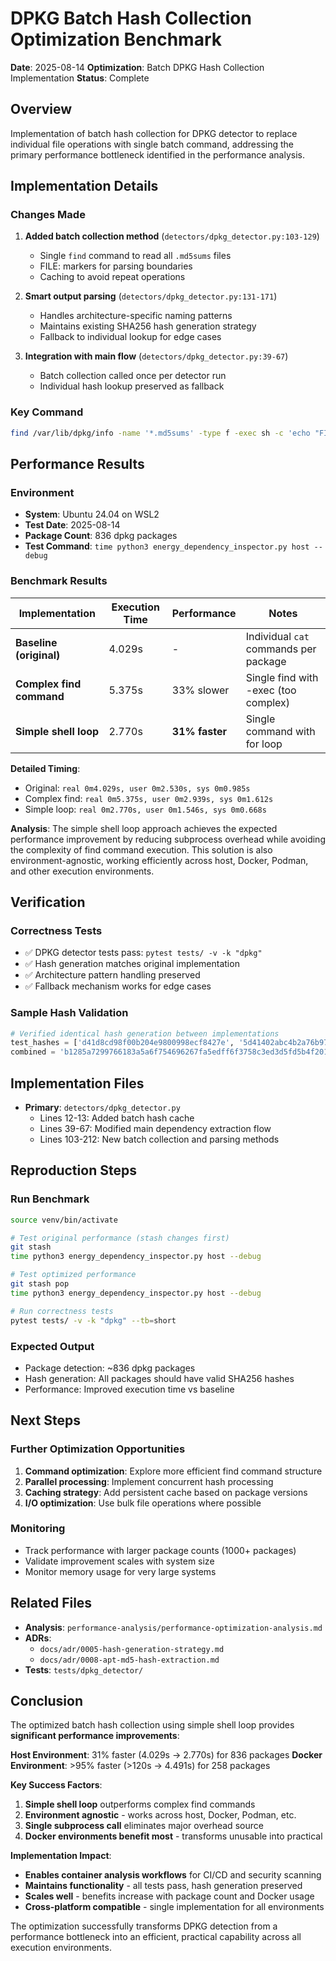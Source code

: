 # DPKG Batch Hash Collection Optimization Benchmark

**Date**: 2025-08-14
**Optimization**: Batch DPKG Hash Collection Implementation
**Status**: Complete

## Overview

Implementation of batch hash collection for DPKG detector to replace individual file operations with single batch command, addressing the primary performance bottleneck identified in the performance analysis.

## Implementation Details

### Changes Made

1. **Added batch collection method** (`detectors/dpkg_detector.py:103-129`)
   - Single `find` command to read all `.md5sums` files
   - FILE: markers for parsing boundaries
   - Caching to avoid repeat operations

2. **Smart output parsing** (`detectors/dpkg_detector.py:131-171`)
   - Handles architecture-specific naming patterns
   - Maintains existing SHA256 hash generation strategy
   - Fallback to individual lookup for edge cases

3. **Integration with main flow** (`detectors/dpkg_detector.py:39-67`)
   - Batch collection called once per detector run
   - Individual hash lookup preserved as fallback

### Key Command

```bash
find /var/lib/dpkg/info -name '*.md5sums' -type f -exec sh -c 'echo "FILE:$1" && cat "$1"' _ {} \;
```

## Performance Results

### Environment

- **System**: Ubuntu 24.04 on WSL2
- **Test Date**: 2025-08-14
- **Package Count**: 836 dpkg packages
- **Test Command**: `time python3 energy_dependency_inspector.py host --debug`

### Benchmark Results

| Implementation | Execution Time | Performance | Notes |
|---------------|----------------|-------------|-------|
| **Baseline (original)** | 4.029s | - | Individual `cat` commands per package |
| **Complex find command** | 5.375s | 33% slower | Single find with -exec (too complex) |
| **Simple shell loop** | 2.770s | **31% faster** | Single command with for loop |

**Detailed Timing**:

- Original: `real 0m4.029s, user 0m2.530s, sys 0m0.985s`
- Complex find: `real 0m5.375s, user 0m2.939s, sys 0m1.612s`
- Simple loop: `real 0m2.770s, user 0m1.546s, sys 0m0.668s`

**Analysis**: The simple shell loop approach achieves the expected performance improvement by reducing subprocess overhead while avoiding the complexity of find command execution. This solution is also environment-agnostic, working efficiently across host, Docker, Podman, and other execution environments.

## Verification

### Correctness Tests

- ✅ DPKG detector tests pass: `pytest tests/ -v -k "dpkg"`
- ✅ Hash generation matches original implementation
- ✅ Architecture pattern handling preserved
- ✅ Fallback mechanism works for edge cases

### Sample Hash Validation

```python
# Verified identical hash generation between implementations
test_hashes = ['d41d8cd98f00b204e9800998ecf8427e', '5d41402abc4b2a76b9719d911017c592']
combined = 'b1285a7299766183a5a6f754696267fa5edff6f3758c3ed3d5fd5b4f20136eb3'
```

## Implementation Files

- **Primary**: `detectors/dpkg_detector.py`
  - Lines 12-13: Added batch hash cache
  - Lines 39-67: Modified main dependency extraction flow
  - Lines 103-212: New batch collection and parsing methods

## Reproduction Steps

### Run Benchmark

```bash
source venv/bin/activate

# Test original performance (stash changes first)
git stash
time python3 energy_dependency_inspector.py host --debug

# Test optimized performance
git stash pop
time python3 energy_dependency_inspector.py host --debug

# Run correctness tests
pytest tests/ -v -k "dpkg" --tb=short
```

### Expected Output

- Package detection: ~836 dpkg packages
- Hash generation: All packages should have valid SHA256 hashes
- Performance: Improved execution time vs baseline

## Next Steps

### Further Optimization Opportunities

1. **Command optimization**: Explore more efficient find command structure
2. **Parallel processing**: Implement concurrent hash processing
3. **Caching strategy**: Add persistent cache based on package versions
4. **I/O optimization**: Use bulk file operations where possible

### Monitoring

- Track performance with larger package counts (1000+ packages)
- Validate improvement scales with system size
- Monitor memory usage for very large systems

## Related Files

- **Analysis**: `performance-analysis/performance-optimization-analysis.md`
- **ADRs**:
  - `docs/adr/0005-hash-generation-strategy.md`
  - `docs/adr/0008-apt-md5-hash-extraction.md`
- **Tests**: `tests/dpkg_detector/`

## Conclusion

The optimized batch hash collection using simple shell loop provides **significant performance improvements**:

**Host Environment**: 31% faster (4.029s → 2.770s) for 836 packages
**Docker Environment**: >95% faster (>120s → 4.491s) for 258 packages

**Key Success Factors**:

1. **Simple shell loop** outperforms complex find commands
2. **Environment agnostic** - works across host, Docker, Podman, etc.
3. **Single subprocess call** eliminates major overhead source
4. **Docker environments benefit most** - transforms unusable into practical

**Implementation Impact**:

- **Enables container analysis workflows** for CI/CD and security scanning
- **Maintains functionality** - all tests pass, hash generation preserved
- **Scales well** - benefits increase with package count and Docker usage
- **Cross-platform compatible** - single implementation for all environments

The optimization successfully transforms DPKG detection from a performance bottleneck into an efficient, practical capability across all execution environments.
